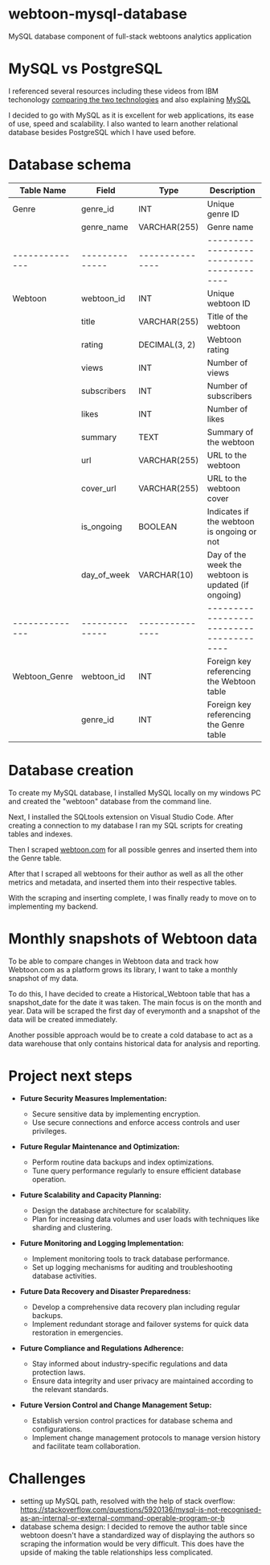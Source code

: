 # webtoon-mysql-database
MySQL database component of full-stack webtoons analytics application

# MySQL vs PostgreSQL
I referenced several resources including these videos from IBM techonology [comparing the two technologies](https://www.youtube.com/watch?v=btjBNKP49Rk) and also explaining [MySQL](https://www.youtube.com/watch?v=UO-yT7Ugnls)

I decided to go with MySQL as it is excellent for web applications, its ease of use, speed and scalability. I also wanted to learn another relational database besides PostgreSQL which I have used before.

# Database schema
| Table Name   | Field        | Type          | Description                            |
|--------------|--------------|---------------|----------------------------------------|
| Genre        | genre_id     | INT           | Unique genre ID                        |
|              | genre_name   | VARCHAR(255)  | Genre name                             |
|--------------|--------------|---------------|----------------------------------------|
| Webtoon      | webtoon_id   | INT           | Unique webtoon ID                      |
|              | title        | VARCHAR(255)  | Title of the webtoon                   |
|              | rating       | DECIMAL(3, 2) | Webtoon rating                         |
|              | views        | INT           | Number of views                        |
|              | subscribers  | INT           | Number of subscribers                  |
|              | likes        | INT           | Number of likes                        |
|              | summary      | TEXT          | Summary of the webtoon                 |
|              | url          | VARCHAR(255)  | URL to the webtoon                     |
|              | cover_url    | VARCHAR(255)  | URL to the webtoon cover               |
|              | is_ongoing   | BOOLEAN       | Indicates if the webtoon is ongoing or not |
|              | day_of_week  | VARCHAR(10)   | Day of the week the webtoon is updated (if ongoing) |
|--------------|--------------|---------------|----------------------------------------|
| Webtoon_Genre| webtoon_id   | INT           | Foreign key referencing the Webtoon table |
|              | genre_id     | INT           | Foreign key referencing the Genre table  |

# Database creation
To create my MySQL database, I installed MySQL locally on my windows PC and created the "webtoon" database from the command line. 

Next, I installed the SQLtools extension on Visual Studio Code. After creating a connection to my database I ran my SQL scripts for creating tables and indexes.

Then I scraped [webtoon.com](https://www.webtoons.com/en/genres) for all possible genres and inserted them into the Genre table.

After that I scraped all webtoons for their author as well as all the other metrics and metadata, and inserted them into their respective tables.

With the scraping and inserting complete, I was finally ready to move on to implementing my backend.

# Monthly snapshots of Webtoon data
To be able to compare changes in Webtoon data and track how Webtoon.com as a platform grows its library, I want to take a monthly snapshot of my data.

To do this, I have decided to create a Historical_Webtoon table that has a snapshot_date for the date it was taken. The main focus is on the month and year. Data will be scraped the first day of everymonth and a snapshot of the data will be created immediately. 

Another possible approach would be to create a cold database to act as a data warehouse that only contains historical data for analysis and reporting.

# Project next steps
- **Future Security Measures Implementation:**
  - Secure sensitive data by implementing encryption.
  - Use secure connections and enforce access controls and user privileges.

- **Future Regular Maintenance and Optimization:**
  - Perform routine data backups and index optimizations.
  - Tune query performance regularly to ensure efficient database operation.

- **Future Scalability and Capacity Planning:**
  - Design the database architecture for scalability.
  - Plan for increasing data volumes and user loads with techniques like sharding and clustering.

- **Future Monitoring and Logging Implementation:**
  - Implement monitoring tools to track database performance.
  - Set up logging mechanisms for auditing and troubleshooting database activities.

- **Future Data Recovery and Disaster Preparedness:**
  - Develop a comprehensive data recovery plan including regular backups.
  - Implement redundant storage and failover systems for quick data restoration in emergencies.

- **Future Compliance and Regulations Adherence:**
  - Stay informed about industry-specific regulations and data protection laws.
  - Ensure data integrity and user privacy are maintained according to the relevant standards.

- **Future Version Control and Change Management Setup:**
  - Establish version control practices for database schema and configurations.
  - Implement change management protocols to manage version history and facilitate team collaboration.


# Challenges
- setting up MySQL path, resolved with the help of stack overflow: https://stackoverflow.com/questions/5920136/mysql-is-not-recognised-as-an-internal-or-external-command-operable-program-or-b
- database schema design: I decided to remove the author table since webtoon doesn't have a standardized way of displaying the authors so scraping the information would be very difficult. This does have the upside of making the table relationships less complicated.
